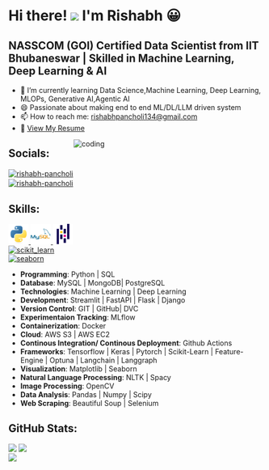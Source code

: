 # Hi there! ![](https://user-images.githubusercontent.com/18350557/176309783-0785949b-9127-417c-8b55-ab5a4333674e.gif) I'm Rishabh 😀

## NASSCOM (GOI) Certified Data Scientist from IIT Bhubaneswar | Skilled in Machine Learning, Deep Learning & AI

- 🔭 I’m currently learning Data Science,Machine Learning, Deep Learning, MLOPs, Generative AI,Agentic AI
- 😄 Passionate about making end to end ML/DL/LLM driven system
- 📫 How to reach me: rishabhpancholi134@gmail.com
- 📄 [View My Resume](https://drive.google.com/file/d/1DCsyFiRmWJLZmZY7yuhnG9V2517HH-DM/view?usp=sharing)

<img align="right" alt="coding" width="375" height="250" src="https://user-images.githubusercontent.com/74038190/212748842-9fcbad5b-6173-4175-8a61-521f3dbb7514.gif">

## Socials:

<p align="left">
<a href="https://www.linkedin.com/in/rishabh-pancholi-9a31b9191/" target="blank"><img align="center" src="https://raw.githubusercontent.com/rahuldkjain/github-profile-readme-generator/master/src/images/icons/Social/linked-in-alt.svg" alt="rishabh-pancholi" height="30" width="40" /></a>
<a href="https://www.kaggle.com/rishabhpancholi1302" target="blank"><img align="center" src="https://raw.githubusercontent.com/rahuldkjain/github-profile-readme-generator/master/src/images/icons/Social/kaggle.svg" alt="rishabh-pancholi" height="30" width="40" /></a>
</p>

## Skills:

<p align="left"> 
<a href="https://www.python.org" target="_blank" rel="noreferrer"> <img src="https://raw.githubusercontent.com/devicons/devicon/master/icons/python/python-original.svg" alt="python" width="40" height="40"/> </a>
<a href="https://www.mysql.com/" target="_blank" rel="noreferrer"> <img src="https://raw.githubusercontent.com/devicons/devicon/master/icons/mysql/mysql-original-wordmark.svg" alt="mysql" width="40" height="40"/> </a>
<a href="https://pandas.pydata.org/" target="_blank" rel="noreferrer"> <img
src="https://raw.githubusercontent.com/devicons/devicon/2ae2a900d2f041da66e950e4d48052658d850630/icons/pandas/pandas-original.svg" alt="pandas" width="40" height="40"/> </a> 
<a href="https://scikit-learn.org/" target="_blank" rel="noreferrer"> <img src="https://upload.wikimedia.org/wikipedia/commons/0/05/Scikit_learn_logo_small.svg" alt="scikit_learn" width="40" height="40"/> </a> 
<a href="https://seaborn.pydata.org/" target="_blank" rel="noreferrer"> <img src="https://seaborn.pydata.org/_images/logo-mark-lightbg.svg" alt="seaborn" width="40" height="40"/> </a>
</p>

- **Programming**: Python | SQL
- **Database**: MySQL | MongoDB| PostgreSQL
- **Technologies**: Machine Learning | Deep Learning
- **Development**: Streamlit | FastAPI | Flask | Django
- **Version Control**: GIT | GitHub| DVC
- **Experimentaion Tracking**: MLflow
- **Containerization**: Docker
- **Cloud**: AWS S3 | AWS EC2
- **Continous Integration/ Continous Deployment**: Github Actions
- **Frameworks**: Tensorflow | Keras | Pytorch | Scikit-Learn | Feature-Engine | Optuna | Langchain | Langgraph
- **Visualization**: Matplotlib | Seaborn
- **Natural Language Processing**: NLTK | Spacy
- **Image Processing**: OpenCV
- **Data Analysis**: Pandas | Numpy | Scipy
- **Web Scraping**: Beautiful Soup | Selenium

## GitHub Stats:

![](https://github-readme-stats.vercel.app/api?username=MisbahullahSheriff&theme=gotham&hide_border=false&include_all_commits=true&count_private=true)
![](https://github-readme-stats.vercel.app/api/top-langs/?username=MisbahullahSheriff&theme=gotham&hide_border=false&include_all_commits=true&count_private=true&layout=compact)<br/>
![](https://github-readme-streak-stats.herokuapp.com/?user=MisbahullahSheriff&theme=gotham&hide_border=false)<br/>

